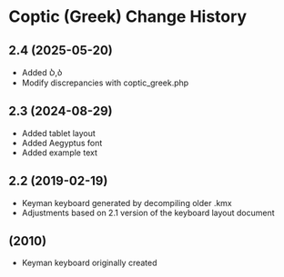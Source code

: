 Coptic (Greek) Change History
====================

2.4 (2025-05-20)
----------------
* Added Ⳳ,ⳳ
* Modify discrepancies with coptic_greek.php

2.3 (2024-08-29)
----------------
* Added tablet layout
* Added Aegyptus font
* Added example text

2.2 (2019-02-19)
----------------
* Keyman keyboard generated by decompiling older .kmx 
* Adjustments based on 2.1 version of the keyboard layout document
  
(2010)
----------------
* Keyman keyboard originally created 


